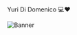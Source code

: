 
Yuri Di Domenico 💻❤

<picture>
 <source media="(prefers-color-scheme: dark)" srcset="YOUR-DARKMODE-IMAGE">
 <source media="(prefers-color-scheme: light)" srcset="YOUR-LIGHTMODE-IMAGE">
 <img alt="Banner" src="https://www.vecteezy.com/vector-art/1226221-abstract-orange-polygonal-banner">
</picture>
